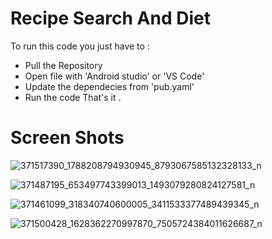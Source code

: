 # Recipe Search And Diet

To run this code you just have to :

* Pull the Repository
* Open file with 'Android studio' or 'VS Code'
* Update the dependecies from 'pub.yaml'
* Run the code
That's it .

# Screen Shots

![371517390_1788208794930945_8793067585132328133_n](https://github.com/Solaymankhan/Recipe-Search-and-Diet/assets/67571737/9dce7cce-8939-43e9-82aa-cf15c813428a)

![371487195_653497743399013_1493079280824127581_n](https://github.com/Solaymankhan/Recipe-Search-and-Diet/assets/67571737/ca06435e-fd96-4598-9e9e-7df637da8255)

![371461099_318340740600005_3411533377489439345_n](https://github.com/Solaymankhan/Recipe-Search-and-Diet/assets/67571737/be602ee0-6078-4129-955a-e40677bb775e)

![371500428_1628362270997870_7505724384011626687_n](https://github.com/Solaymankhan/Recipe-Search-and-Diet/assets/67571737/a0640e00-8ee9-4f20-ad27-6babe7b99077)
